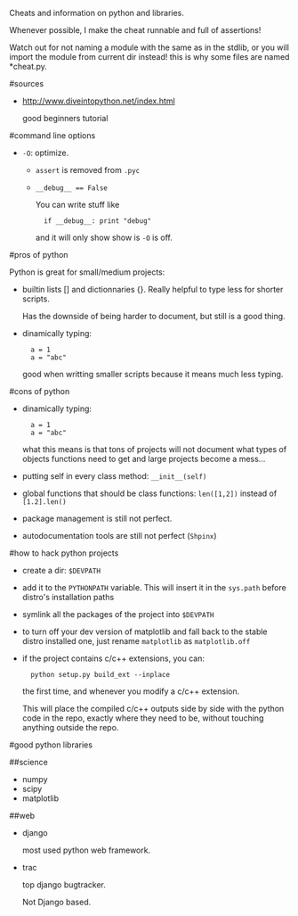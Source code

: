 Cheats and information on python and libraries.

Whenever possible, I make the cheat runnable and full of assertions!

Watch out for not naming a module with the same as in the stdlib,
or you will import the module from current dir instead!
this is why some files are named *cheat.py.

#sources

- <http://www.diveintopython.net/index.html>

    good beginners tutorial

#command line options

- `-O`: optimize.

    - `assert` is removed from `.pyc`

    - `__debug__ == False`

        You can write stuff like

            if __debug__: print "debug"

        and it will only show show is `-O` is off.

#pros of python

Python is great for small/medium projects:

- builtin lists [] and dictionnaries {}.
    Really helpful to type less for shorter scripts.

    Has the downside of being harder to document, but still is a good thing.

- dinamically typing:

        a = 1
        a = "abc"

    good when writting smaller scripts because it means much less typing.

#cons of python

- dinamically typing:

        a = 1
        a = "abc"

    what this means is that tons of projects will not document what types of objects functions need to get
    and large projects become a mess...

- putting self in every class method: `__init__(self)`

- global functions that should be class functions: `len([1,2])` instead of `[1.2].len()`

- package management is still not perfect.

- autodocumentation tools are still not perfect (`Shpinx`)

#how to hack python projects

- create a dir: `$DEVPATH`

- add it to the `PYTHONPATH` variable. This will insert it in the `sys.path` before distro's installation paths

- symlink all the packages of the project into `$DEVPATH`

- to turn off your dev version of matplotlib and fall back to the stable distro installed one,
    just rename `matplotlib` as `matplotlib.off`

- if the project contains c/c++ extensions, you can:

        python setup.py build_ext --inplace

    the first time, and whenever you modify a c/c++ extension.

    This will place the compiled c/c++ outputs side by side with the python code in the repo,
    exactly where they need to be, without touching anything outside the repo.

#good python libraries

##science

- numpy
- scipy
- matplotlib

##web

- django

    most used python web framework.

- trac

    top django bugtracker.

    Not Django based.
